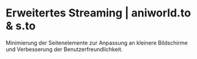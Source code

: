 # Erweitertes Streaming | aniworld.to & s.to

Minimierung der Seitenelemente zur Anpassung an kleinere Bildschirme und Verbesserung der Benutzerfreundlichkeit.